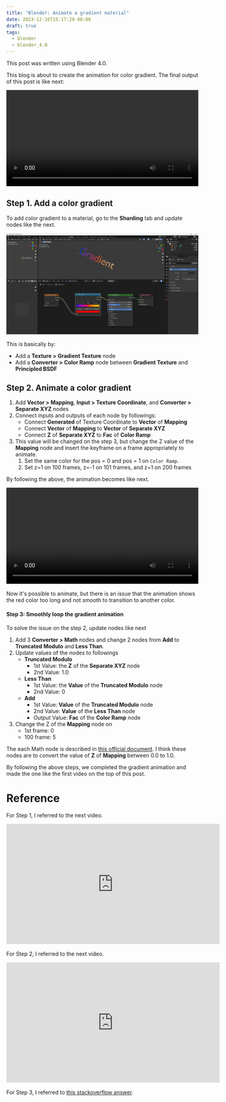 ```yaml
---
title: "Blender: Animate a gradient material"
date: 2023-12-16T15:17:29-08:00
draft: true
tags:
  - blender
  - blender_4.0
---
```


This post was written using Blender 4.0.

This blog is about to create the animation for color gradient.
The final output of this post is like next:

<video src="/posts/2023/2023-12-16-blender-animate-a-gradient-material/videos/final.mp4" width="100%" height="auto" controls></video>


## Step 1. Add a color gradient

To add color gradient to a material, go to the **Sharding** tab and update nodes like the next.

![](/posts/2023/2023-12-16-blender-animate-a-gradient-material/images/gradient.png)

This is basically by:
- Add a **Texture > Gradient Texture** node
- Add a **Converter > Color Ramp** node between **Gradient Texture** and **Principled BSDF**



## Step 2. Animate a color gradient

1. Add **Vector > Mapping**, **Input > Texture Coordinate**, and **Converter > Separate XYZ** nodes
1. Connect inputs and outputs of each node by followings:
    - Connect **Generated** of Texture Coordinate to **Vector** of **Mapping**
    - Connect **Vector** of **Mapping** to **Vector** of **Separate XYZ**
    - Connect **Z** of **Separate XYZ** to **Fac** of **Color Ramp**
1. This value will be changed on the step 3, but change the Z value of the **Mapping** node and insert the keyframe on a frame appropriately to animate.
    1. Set the same color for the pos = 0 and pos = 1 on `Color Ramp`.
    1. Set z=1 on 100 frames, z=-1 on 101 frames, and z=1 on 200 frames

By following the above, the animation becomes like next.

<video src="/posts/2023/2023-12-16-blender-animate-a-gradient-material/videos/step2.mp4" width="100%" height="auto" controls></video>

Now it's possible to animate, but there is an issue that the animation shows the red color too long and not smooth to transition to another color.


#### Step 3: Smoothly loop the gradient animation

To solve the issue on the step 2, update nodes like next

1. Add 3 **Converter > Math** nodes and change 2 nodes from **Add** to **Truncated Modulo** and **Less Than**.
1. Update values of the nodes to followings
    - **Truncated Modulo**
        - 1st Value: the **Z** of the **Separate XYZ** node
        - 2nd Value: 1.0
    - **Less Than**
        - 1st Value: the **Value** of the **Truncated Modulo** node
        - 2nd Value: 0
    - **Add**
        - 1st Value: **Value** of the **Truncated Modulo** node
        - 2nd Value: **Value** of the **Less Than** node
        - Output Value: **Fac** of the **Color Ramp** node
1. Change the Z of the **Mapping** node on
    - 1st frame: 0
    - 100 frame: 5

The each Math node is described in [this official document](https://docs.blender.org/manual/en/latest/compositing/types/converter/math.html#properties).
I think these nodes are to convert the value of **Z** of **Mapping** between 0.0 to 1.0.

By following the above steps, we completed the gradient animation and made the one like the first video on the top of this post.

# Reference

For Step 1, I referred to the next video.

<iframe width="560" height="315" src="https://www.youtube.com/embed/CIjCqR3g_Es?si=t-MfjklU456b5Y4v" title="YouTube video player" frameborder="0" allow="accelerometer; autoplay; clipboard-write; encrypted-media; gyroscope; picture-in-picture; web-share" allowfullscreen></iframe>


For Step 2, I referred to the next video.

<iframe width="560" height="315" src="https://www.youtube.com/embed/ViqfL0LOwUM?si=GAv_9XIujyL7rvYu" title="YouTube video player" frameborder="0" allow="accelerometer; autoplay; clipboard-write; encrypted-media; gyroscope; picture-in-picture; web-share" allowfullscreen></iframe>

For Step 3, I referred to [this stackoverflow answer](https://blender.stackexchange.com/questions/129918/how-to-animate-a-gradient-moving-over-an-object).

